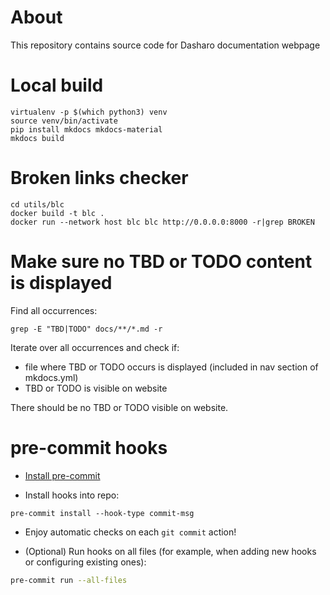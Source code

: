 # About

This repository contains source code for Dasharo documentation webpage

# Local build

```shell
virtualenv -p $(which python3) venv
source venv/bin/activate
pip install mkdocs mkdocs-material
mkdocs build
```

# Broken links checker

```shell
cd utils/blc
docker build -t blc .
docker run --network host blc blc http://0.0.0.0:8000 -r|grep BROKEN
```

# Make sure no TBD or TODO content is displayed

Find all occurrences:

```shell
grep -E "TBD|TODO" docs/**/*.md -r
```

Iterate over all occurrences and check if:
- file where TBD or TODO occurs is displayed (included in nav section of
mkdocs.yml)
- TBD or TODO is visible on website

There should be no TBD or TODO visible on website.

# pre-commit hooks

- [Install pre-commit](https://pre-commit.com/index.html#install)

- Install hooks into repo:

```
pre-commit install --hook-type commit-msg
```

- Enjoy automatic checks on each `git commit` action!

- (Optional) Run hooks on all files (for example, when adding new hooks or
  configuring existing ones):

```bash
pre-commit run --all-files
```
